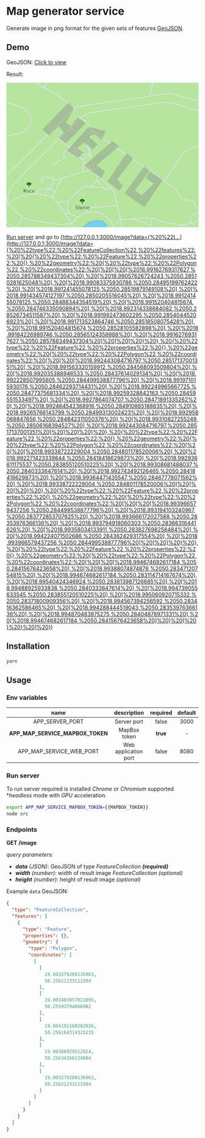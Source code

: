 # Map generator service

Generate image in png format for the given sets of features [GeoJSON](http://geojson.org/).

## Demo

GeoJSON: [Click to view](http://geojson.io/#id=gist:anonymous/bbd413e1dd96f85ef427cb4898cc6d5b&map=15/50.2852/18.9821)

Result: 

![Generated image](https://raw.githubusercontent.com/jakub-gawlas/map-generator-service/master/generated-image.png)

[Run server](#run-server) and go to [http://127.0.0.1:3000/image?data={%20%22t...](http://127.0.0.1:3000/image?data={%20%22type%22:%20%22FeatureCollection%22,%20%22features%22:%20[%20{%20%22type%22:%20%22Feature%22,%20%22properties%22:%20{},%20%22geometry%22:%20{%20%22type%22:%20%22Polygon%22,%20%22coordinates%22:%20[%20[%20[%2018.99162769317627,%2050.285788349437304%20],%20[%2018.99057626724243,%2050.28510281625048%20],%20[%2018.99083375930786,%2050.28495199762422%20],%20[%2018.991241455078125,%2050.28519879149108%20],%20[%2018.991434574127197,%2050.2850205516045%20],%20[%2018.991241455078125,%2050.28488344354519%20],%20[%2018.991520404815674,%2050.284746335090894%20],%20[%2018.992314338684082,%2050.28526734511587%20],%20[%2018.991992473602295,%2050.28540445206923%20],%20[%2018.991713523864746,%2050.28518508075428%20],%20[%2018.991520404815674,%2050.28528105582898%20],%20[%2018.99184226989746,%2050.28565124358988%20],%20[%2018.99162769317627,%2050.285788349437304%20]%20]%20]%20}%20},%20{%20%22type%22:%20%22Feature%22,%20%22properties%22:%20{},%20%22geometry%22:%20{%20%22type%22:%20%22Polygon%22,%20%22coordinates%22:%20[%20[%20[%2018.992443084716797,%2050.28517137001351%20],%20[%2018.991563320159912,%2050.284568093509804%20],%20[%2018.992035388946533,%2050.28437614029134%20],%20[%2018.992228507995605,%2050.284499538877796%20],%20[%2018.991971015930176,%2050.28462293714431%20],%20[%2018.992249965667725,%2050.28477375681334%20],%20[%2018.99259328842163,%2050.28459551533497%20],%20[%2018.9927864074707,%2050.28471891335262%20],%20[%2018.992464542388916,%2050.284910865188635%20],%20[%2018.99265766143799,%2050.28499313002423%20],%20[%2018.992958068847656,%2050.284842311050376%20],%20[%2018.99310827255249,%2050.28506168394527%20],%20[%2018.992443084716797,%2050.28517137001351%20]%20]%20]%20}%20},%20{%20%22type%22:%20%22Feature%22,%20%22properties%22:%20{},%20%22geometry%22:%20{%20%22type%22:%20%22Polygon%22,%20%22coordinates%22:%20[%20[%20[%2018.99338722229004,%2050.284801178520006%20],%20[%2018.992271423339844,%2050.28418418629873%20],%20[%2018.992936611175537,%2050.283855120510225%20],%20[%2018.99308681488037,%2050.2840333647614%20],%20[%2018.992743492126465,%2050.28418418629873%20],%20[%2018.99364471435547,%2050.28467778071562%20],%20[%2018.99338722229004,%2050.284801178520006%20]%20]%20]%20}%20},%20{%20%22type%22:%20%22Feature%22,%20%22properties%22:%20{},%20%22geometry%22:%20{%20%22type%22:%20%22Polygon%22,%20%22coordinates%22:%20[%20[%20[%2018.993966579437256,%2050.284499538877796%20],%20[%2018.993194103240967,%2050.283772853707625%20],%20[%2018.993666172027588,%2050.28353976366136%20],%20[%2018.993794918060303,%2050.28366316441626%20],%20[%2018.99358034133911,%2050.283827698258484%20],%20[%2018.994224071502686,%2050.284362429317554%20],%20[%2018.993966579437256,%2050.284499538877796%20]%20]%20]%20}%20},%20{%20%22type%22:%20%22Feature%22,%20%22properties%22:%20{},%20%22geometry%22:%20{%20%22type%22:%20%22Polygon%22,%20%22coordinates%22:%20[%20[%20[%2018.994674682617184,%2050.28415676423658%20],%20[%2018.99388074874878,%2050.28347120754815%20],%20[%2018.994674682617184,%2050.283114714167674%20],%20[%2018.99540424346924,%2050.283813987126685%20],%20[%2018.99488925933838,%2050.2840333647614%20],%20[%2018.994739055633545,%2050.283855120510225%20],%20[%2018.995060920715332,%2050.28371800909356%20],%20[%2018.994567394256592,%2050.283416362586465%20],%20[%2018.994288444519043,%2050.28353976366136%20],%20[%2018.994870483875275,%2050.28404878971331%20],%20[%2018.994674682617184,%2050.28415676423658%20]%20]%20]%20}%20}%20]%20})

## Installation
```bash
yarn
```

## Usage

### Env variables

| name | description | required | default |
|:------:|:-------------:|:----------:|:---------:|
| APP_SERVER_PORT | Server port | false | 3000 |
| **APP_MAP_SERVICE_MAPBOX_TOKEN** | MapBox token | **true** | - |
| APP_MAP_SERVICE_WEB_PORT | Web application port | false | 8080 |

### Run server

To run server required is installed *Chrome* or *Chromium* supported **headless* mode with *GPU* acceleration.

```bash
export APP_MAP_SERVICE_MAPBOX_TOKEN={{MAPBOX_TOKEN}}
node src
```

### Endpoints
**GET /image**

*query parameters:*
- ***data*** *(JSON)*: GeoJSON of type *FeatureCollection* ***(required)***
- ***width*** *(number)*: width of result image *FeatureCollection* *(optional)*
- ***height*** *(number)*: height of result image *(optional)*

Example `data` GeoJSON:
```geojson
{
  "type": "FeatureCollection",
  "features": [
    {
      "type": "Feature",
      "properties": {},
      "geometry": {
        "type": "Polygon",
        "coordinates": [
          [
            [
              19.003279209136963,
              50.25621233113204
            ],
            [
              19.003483057022095,
              50.25593794866982
            ],
            [
              19.004191160202026,
              50.256164314315235
            ],
            [
              19.00386929512024,
              50.25634266224804
            ],
            [
              19.003279209136963,
              50.25621233113204
            ]
          ]
        ]
      }
    }
  ]
}
```
